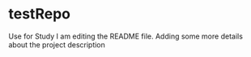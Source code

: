 # testRepo
Use for Study
I am editing the README file. Adding some more details about the project description
